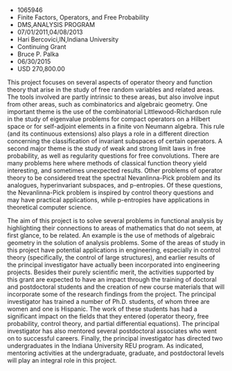 
* 1065946
* Finite Factors, Operators, and Free Probability
* DMS,ANALYSIS PROGRAM
* 07/01/2011,04/08/2013
* Hari Bercovici,IN,Indiana University
* Continuing Grant
* Bruce P. Palka
* 06/30/2015
* USD 270,800.00

This project focuses on several aspects of operator theory and function theory
that arise in the study of free random variables and related areas. The tools
involved are partly intrinsic to these areas, but also involve input from other
areas, such as combinatorics and algebraic geometry. One important theme is the
use of the combinatorial Littlewood-Richardson rule in the study of eigenvalue
problems for compact operators on a Hilbert space or for self-adjoint elements
in a finite von Neumann algebra. This rule (and its continuous extensions) also
plays a role in a different direction concerning the classification of invariant
subspaces of certain operators. A second major theme is the study of weak and
strong limit laws in free probability, as well as regularity questions for free
convolutions. There are many problems here where methods of classical function
theory yield interesting, and sometimes unexpected results. Other problems of
operator theory to be considered treat the spectral Nevanlinna-Pick problem and
its analogues, hyperinvariant subspaces, and p-entropies. Of these questions,
the Nevanlinna-Pick problem is inspired by control theory questions and may have
practical applications, while p-entropies have applications in theoretical
computer science.

The aim of this project is to solve several problems in functional analysis by
highlighting their connections to areas of mathematics that do not seem, at
first glance, to be related. An example is the use of methods of algebraic
geometry in the solution of analysis problems. Some of the areas of study in
this project have potential applications in engineering, especially in control
theory (specifically, the control of large structures), and earlier results of
the principal investigator have actually been incorporated into engineering
projects. Besides their purely scientific merit, the activities supported by
this grant are expected to have an impact through the training of doctoral and
postdoctoral students and the creation of new course materials that will
incorporate some of the research findings from the project. The principal
investigator has trained a number of Ph.D. students, of whom three are women and
one is Hispanic. The work of these students has had a significant impact on the
fields that they entered (operator theory, free probability, control theory, and
partial differential equations). The principal investigator has also mentored
several postdoctoral associates who went on to successful careers. Finally, the
principal investigator has directed two undergraduates in the Indiana University
REU program. As indicated, mentoring activities at the undergraduate, graduate,
and postdoctoral levels will play an integral role in this project.
